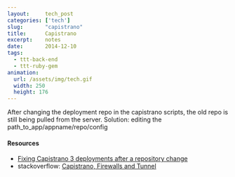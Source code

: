 ```yaml
---
layout:     tech_post
categories: ['tech']
slug:       "capistrano"
title:      Capistrano
excerpt:    notes
date:       2014-12-10
tags:
  - ttt-back-end
  - ttt-ruby-gem
animation:
  url: /assets/img/tech.gif
  width: 250
  height: 176  
---
```


After changing the deployment repo in the capistrano scripts, the old repo is still being pulled from the server. Solution: editing the path_to_app/appname/repo/config

#### Resources

- <a href="https://coderwall.com/p/4k1lja/fixing-capistrano-3-deployments-after-a-repository-change">Fixing Capistrano 3 deployments after a repository change</a>
- stackoverflow: <a href="http://stackoverflow.com/questions/14278822/capistrano-firewalls-and-tunnel">Capistrano, Firewalls and Tunnel</a>

